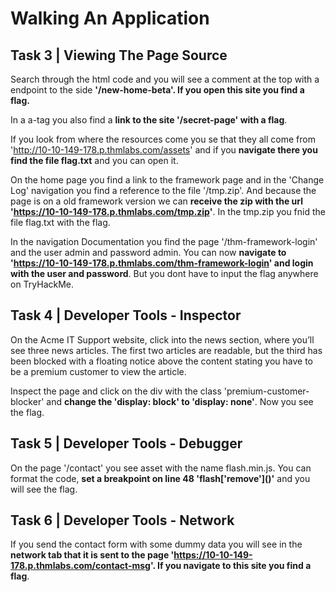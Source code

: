 # Walking An Application

## Task 3 | Viewing The Page Source

Search through the html code and you will see a comment at the top with a endpoint to the side **'/new-home-beta'.
If you open this site you find a flag.**

In a a-tag you also find a **link to the site '/secret-page' with a flag**.

If you look from where the resources come you se that they all come from 'http://10-10-149-178.p.thmlabs.com/assets'
and if you **navigate there you find the file flag.txt** and you can open it.

On the home page you find a link to the framework page and in the 'Change Log' navigation you find a reference to the file '/tmp.zip'.
And because the page is on a old framework version we can **receive the zip with the url 'https://10-10-149-178.p.thmlabs.com/tmp.zip'**.
In the tmp.zip you fnid the file flag.txt with the flag.

In the navigation Documentation you find the page '/thm-framework-login' and the user admin and password admin.
You can now **navigate to 'https://10-10-149-178.p.thmlabs.com/thm-framework-login' and login with the user and password**.
But you dont have to input the flag anywhere on TryHackMe.

## Task 4 | Developer Tools - Inspector

On the Acme IT Support website, click into the news section, where you’ll see three news articles.
The first two articles are readable, but the third has been blocked with a floating notice above the content stating you have to be a premium customer to view the article.

Inspect the page and click on the div with the class 'premium-customer-blocker' and **change the 'display: block' to 'display: none'**.
Now you see the flag.

## Task 5 | Developer Tools - Debugger

On the page '/contact' you see asset with the name flash.min.js.
You can format the code, **set a breakpoint on line 48 'flash\['remove'\]()'** and you will see the flag.

## Task 6 | Developer Tools - Network

If you send the contact form with some dummy data you will see in the **network tab that it is sent to the page 'https://10-10-149-178.p.thmlabs.com/contact-msg'.
If you navigate to this site you find a flag**.